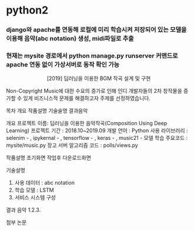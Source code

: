 # python2
 
### django와 apache를 연동해 로컬에 미리 학습시켜 저장되어 있는 모델을 이용해 음악(abc notation) 생성, midi파일로 추출
### 현재는 mysite 경로에서 python manage.py runserver 커맨드로 apache 연동 없이 가상서버로 동작 확인 가능


<div align="center">
 <p align="center">
  [2019] 딥러닝을 이용한 BGM 작곡 설계 및 구현
 </p>
</div>
Non-Copyright Music에 대한 수요의 증가로 인해 인디 개발자들의 2차 창작물을 증가할 수 있게 비즈니스적 문제를 해결하고자 주제를 선정하였습니다.

목차
개요
작품설명
기술술명
결과음악


개요
프로젝트 이름: 딥러닝을 이용한 음악작곡(Composition Using Deep Learning)
프로젝트 기간 : 2018.10~2019.09
개발 언어 : Python
사용 라이브러리 : selenim - , ipykernal - , tensorflow - , keras - , music21 - 
모델 학습 주요코드 : mysite/music.py
장고 서버 알고리즘 코드 : polls/views.py

작품설명
초기화면 작업후 다운로드화면

기술설명
1) 사용 데이터 : abc notation
2) 학습 모델 : LSTM
3) 서비스 시스템 구성

결과 음악
1.2.3.

첨부 논문
